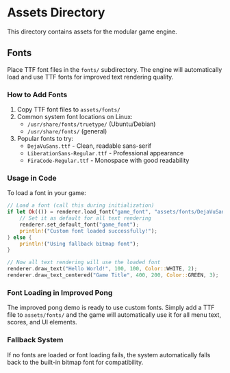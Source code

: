 # Assets Directory

This directory contains assets for the modular game engine.

## Fonts

Place TTF font files in the `fonts/` subdirectory. The engine will automatically load and use TTF fonts for improved text rendering quality.

### How to Add Fonts

1. Copy TTF font files to `assets/fonts/`
2. Common system font locations on Linux:
   - `/usr/share/fonts/truetype/` (Ubuntu/Debian)
   - `/usr/share/fonts/` (general)
3. Popular fonts to try:
   - `DejaVuSans.ttf` - Clean, readable sans-serif
   - `LiberationSans-Regular.ttf` - Professional appearance
   - `FiraCode-Regular.ttf` - Monospace with good readability

### Usage in Code

To load a font in your game:

```rust
// Load a font (call this during initialization)
if let Ok(()) = renderer.load_font("game_font", "assets/fonts/DejaVuSans.ttf") {
    // Set it as default for all text rendering
    renderer.set_default_font("game_font");
    println!("Custom font loaded successfully!");
} else {
    println!("Using fallback bitmap font");
}

// Now all text rendering will use the loaded font
renderer.draw_text("Hello World!", 100, 100, Color::WHITE, 2);
renderer.draw_text_centered("Game Title", 400, 200, Color::GREEN, 3);
```

### Font Loading in Improved Pong

The improved pong demo is ready to use custom fonts. Simply add a TTF file to `assets/fonts/` and the game will automatically use it for all menu text, scores, and UI elements.

### Fallback System

If no fonts are loaded or font loading fails, the system automatically falls back to the built-in bitmap font for compatibility.